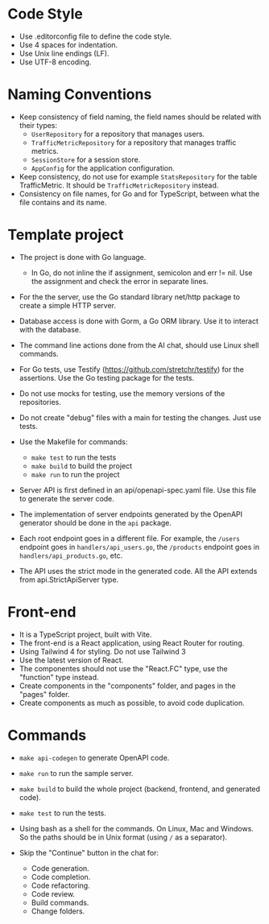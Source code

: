 

# Code Style

* Use .editorconfig file to define the code style.
* Use 4 spaces for indentation.
* Use Unix line endings (LF).
* Use UTF-8 encoding.

# Naming Conventions

* Keep consistency of field naming, the field names should be related with their types:
    * `UserRepository` for a repository that manages users.
    * `TrafficMetricRepository` for a repository that manages traffic metrics.
    * `SessionStore` for a session store.
    * `AppConfig` for the application configuration.
* Keep consistency, do not use for example `StatsRepository` for the table TrafficMetric. It should be `TrafficMetricRepository` instead.
* Consistency on file names, for Go and for TypeScript, between what the file contains and its name.

# Template project

* The project is done with Go language.
    * In Go, do not inline the if assignment, semicolon and err != nil. Use the assignment and check the error in separate lines.

* For the the server, use the Go standard library net/http package to create a simple HTTP server.

* Database access is done with Gorm, a Go ORM library. Use it to interact with the database.

* The command line actions done from the AI chat, should use Linux shell commands.

* For Go tests, use Testify (https://github.com/stretchr/testify) for the assertions. Use the Go testing package for the tests.
* Do not use mocks for testing, use the memory versions of the repositories.
* Do not create "debug" files with a main for testing the changes. Just use tests.

* Use the Makefile for commands:
    * `make test` to run the tests
    * `make build` to build the project
    * `make run` to run the project

* Server API is first defined in an api/openapi-spec.yaml file. Use this file to generate the server code.
* The implementation of server endpoints generated by the OpenAPI generator should be done in the `api` package.
* Each root endpoint goes in a different file. For example, the `/users` endpoint goes in `handlers/api_users.go`, the `/products` endpoint goes in `handlers/api_products.go`, etc.
* The API uses the strict mode in the generated code. All the API extends from api.StrictApiServer type.


# Front-end

* It is a TypeScript project, built with Vite.
* The front-end is a React application, using React Router for routing.
* Using Tailwind 4 for styling. Do not use Tailwind 3
* Use the latest version of React.
* The componentes should not use the "React.FC" type, use the "function" type instead.
* Create components in the "components" folder, and pages in the "pages" folder.
* Create components as much as possible, to avoid code duplication.


# Commands

* `make api-codegen` to generate OpenAPI code.
* `make run` to run the sample server.
* `make build` to build the whole project (backend, frontend, and generated code).
* `make test` to run the tests.

* Using bash as a shell for the commands. On Linux, Mac and Windows. So the paths should be in Unix format (using `/` as a separator).

* Skip the "Continue" button in the chat for:
    * Code generation.
    * Code completion.
    * Code refactoring.
    * Code review.
    * Build commands.
    * Change folders.
